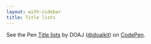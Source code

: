 ```yaml
---
layout: with-sidebar
title: Title lists
---
```


<p class="codepen" data-height="436" data-theme-id="dark" data-default-tab="result" data-user="doajkit" data-slug-hash="eYBRjOE" data-pen-title="Title lists">
  <span>See the Pen <a href="https://codepen.io/doajkit/pen/eYBRjOE">
  Title lists</a> by DOAJ (<a href="https://codepen.io/doajkit">@doajkit</a>)
  on <a href="https://codepen.io">CodePen</a>.</span>
</p>
<script async src="https://cpwebassets.codepen.io/assets/embed/ei.js"></script>
